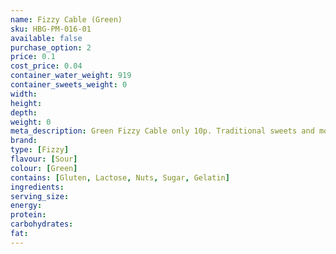 ```yaml
---
name: Fizzy Cable (Green)
sku: HBG-PM-016-01
available: false
purchase_option: 2
price: 0.1
cost_price: 0.04
container_water_weight: 919
container_sweets_weight: 0
width: 
height: 
depth: 
weight: 0
meta_description: Green Fizzy Cable only 10p. Traditional sweets and more at Humbugs Confectionery Store. Specialists in satisfying your sweet tooth!
brand: 
type: [Fizzy]
flavour: [Sour]
colour: [Green]
contains: [Gluten, Lactose, Nuts, Sugar, Gelatin]
ingredients: 
serving_size: 
energy: 
protein: 
carbohydrates: 
fat: 
---
```

